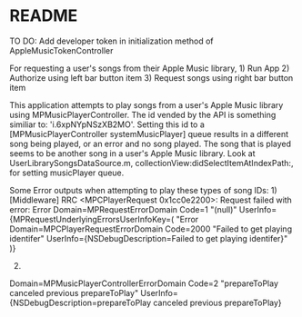 #  README

TO DO: Add developer token in initialization method of AppleMusicTokenController

For requesting a user's songs from their Apple Music library,
    1) Run App
    2) Authorize using left bar button item
    3) Request songs using right bar button item


This application attempts to play songs from a user's Apple Music library using MPMusicPlayerController.
The id vended by the API is something similiar to: 'i.6xpNYpNSzXB2MO'.
Setting this id to a [MPMusicPlayerController systemMusicPlayer] queue results in a different song being played, or an error and no song played.
The song that is played seems to be another song in a user's Apple Music library.
Look at UserLibrarySongsDataSource.m, collectionView:didSelectItemAtIndexPath:, for setting musicPlayer queue.

Some Error outputs when attempting to play these types of song IDs:
1)
[Middleware] RRC <MPCPlayerRequest 0x1cc0e2200>: Request failed with error: Error Domain=MPRequestErrorDomain Code=1 "(null)" UserInfo={MPRequestUnderlyingErrorsUserInfoKey=(
        "Error Domain=MPCPlayerRequestErrorDomain Code=2000 \"Failed to get playing identifer\" UserInfo={NSDebugDescription=Failed to get playing identifer}"
    )}

2)
Domain=MPMusicPlayerControllerErrorDomain Code=2 "prepareToPlay canceled previous prepareToPlay" UserInfo={NSDebugDescription=prepareToPlay canceled previous prepareToPlay}

